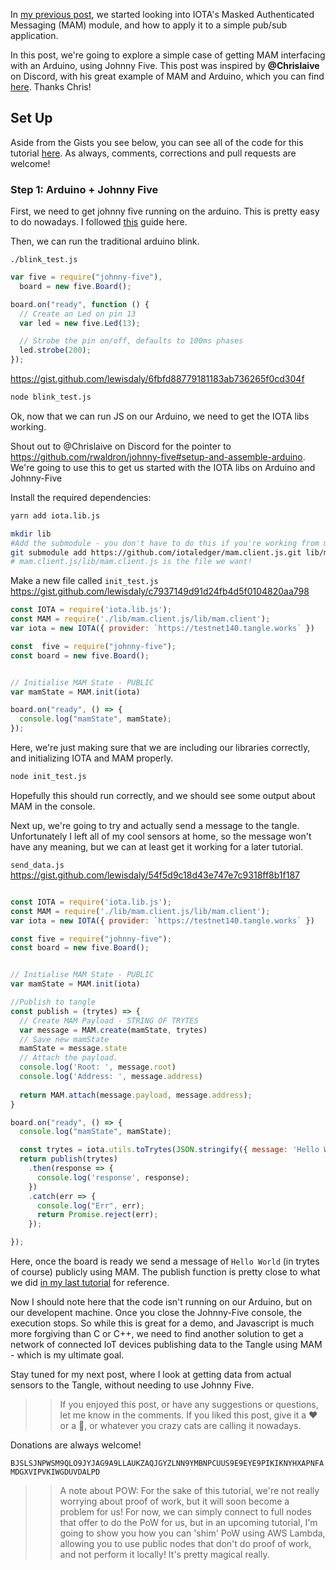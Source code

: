 
In [my previous post](https://medium.com/@lewdaly/dipping-our-toes-into-mam-c6da40088425), we started looking into IOTA's Masked Authenticated Messaging (MAM) module, and how to apply it to a simple pub/sub application.

In this post, we're going to explore a simple case of getting MAM interfacing with an Arduino, using Johnny Five. This post was inspired by **@Chrislaive** on Discord, with his great example of MAM and Arduino, which you can find [here](https://github.com/chrislaive/IOTA-Nodebots). Thanks Chris!


## Set Up

Aside from the Gists you see below, you can see all of the code for this tutorial [here](). As always, comments, corrections and pull requests are welcome!

### Step 1: Arduino + Johnny Five

First, we need to get johnny five running on the arduino. This is pretty easy to do nowadays. I followed [this](https://github.com/rwaldron/johnny-five#setup-and-assemble-arduino) guide here. 

Then, we can run the traditional arduino blink.

`./blink_test.js`
```js
var five = require("johnny-five"),
  board = new five.Board();

board.on("ready", function () {
  // Create an Led on pin 13
  var led = new five.Led(13);

  // Strobe the pin on/off, defaults to 100ms phases
  led.strobe(200);
});
```

https://gist.github.com/lewisdaly/6fbfd88779181183ab736265f0cd304f

```bash
node blink_test.js
```

Ok, now that we can run JS on our Arduino, we need to get the IOTA libs working.

Shout out to @Chrislaive on Discord for the pointer to https://github.com/rwaldron/johnny-five#setup-and-assemble-arduino. We're going to use this to get us started with the IOTA libs on Arduino and Johnny-Five

Install the required dependencies:

```bash
yarn add iota.lib.js

mkdir lib
#Add the submodule - you don't have to do this if you're working from my code!
git submodule add https://github.com/iotaledger/mam.client.js.git lib/mam.client.js
# mam.client.js/lib/mam.client.js is the file we want!

```

Make a new file called `init_test.js`
https://gist.github.com/lewisdaly/c7937149d91d24fb4d5f0104820aa798

```js
const IOTA = require('iota.lib.js');
const MAM = require('./lib/mam.client.js/lib/mam.client');
var iota = new IOTA({ provider: `https://testnet140.tangle.works` })

const  five = require("johnny-five");
const board = new five.Board();


// Initialise MAM State - PUBLIC
var mamState = MAM.init(iota)

board.on("ready", () => {
  console.log("mamState", mamState);
});
```

Here, we're just making sure that we are including our libraries correctly, and initializing IOTA and MAM properly.

```bash
node init_test.js
```

Hopefully this should run correctly, and we should see some output about MAM in the console.

Next up, we're going to try and actually send a message to the tangle. Unfortunately I left all of my cool sensors at home, so the message won't have any meaning, but we can at least get it working for a later tutorial.

`send_data.js`
https://gist.github.com/lewisdaly/54f5d9c18d43e747e7c9318ff8b1f187
```js

const IOTA = require('iota.lib.js');
const MAM = require('./lib/mam.client.js/lib/mam.client');
var iota = new IOTA({ provider: `https://testnet140.tangle.works` })

const five = require("johnny-five");
const board = new five.Board();


// Initialise MAM State - PUBLIC
var mamState = MAM.init(iota)

//Publish to tangle
const publish = (trytes) => {
  // Create MAM Payload - STRING OF TRYTES
  var message = MAM.create(mamState, trytes)
  // Save new mamState
  mamState = message.state
  // Attach the payload.
  console.log('Root: ', message.root)
  console.log('Address: ', message.address)
  
  return MAM.attach(message.payload, message.address);
}

board.on("ready", () => {
  console.log("mamState", mamState);

  const trytes = iota.utils.toTrytes(JSON.stringify({ message: 'Hello World' }))        //convert string to trytes
  return publish(trytes)
    .then(response => {
      console.log('response', response);
    })
    .catch(err => {
      console.log("Err", err);
      return Promise.reject(err);
    });

});
```

Here, once the board is ready we send a message of `Hello World` (in trytes of course) publicly using MAM. The publish function is pretty close to what we did [in my last tutorial](https://medium.com/@lewdaly/dipping-our-toes-into-mam-c6da40088425) for reference.


Now I should note here that the code isn't running on our Arduino, but on our developent machine. Once you close the Johnny-Five console, the execution stops. So while this is great for a demo, and Javascript is much more forgiving than C or C++, we need to find another solution to get a network of connected IoT devices publishing data to the Tangle using MAM - which is my ultimate goal.

Stay tuned for my next post, where I look at getting data from actual sensors to the Tangle, without needing to use Johnny Five.

>>If you enjoyed this post, or have any suggestions or questions, let me know in the comments. If you liked this post, give it a ❤️ or a 👏, or whatever you crazy cats are calling it nowadays.

Donations are always welcome!

`BJSLSJNPWSM9QLO9JYJAG9A9LLAUKZAQJGYZLNN9YMBNPCUUS9E9EYE9PIKIKNYHXAPNFAMDGXVIPVKIWGDUVDALPD`






>>A note about POW:
>>For the sake of this tutorial, we're not really worrying about proof of work, but it will soon become a problem for us! For now, we can simply connect to full nodes that offer to do the PoW for us, but in an upcoming tutorial, I'm going to show you how you can 'shim' PoW using AWS Lambda, allowing you to use public nodes that don't do proof of work, and not perform it locally! It's pretty magical really.





